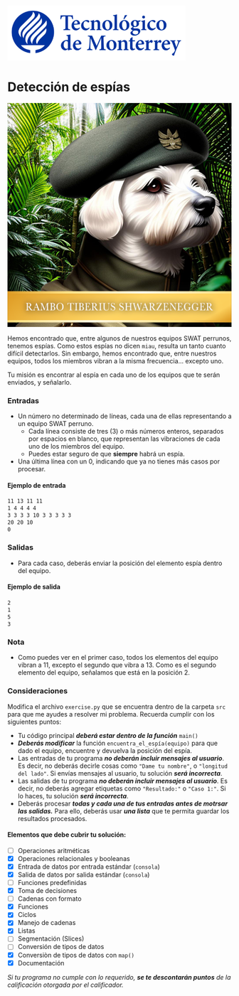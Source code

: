 ![Tec de Monterrey](../../images/logotecmty.png)
# Detección de espías

![Rambo Tiberius Shwarzenegger](../../images/RTS_Portrait_Small.png)

Hemos encontrado que, entre algunos de nuestros equipos SWAT perrunos, tenemos espías.  Como estos espías no dicen `miau`, resulta un tanto cuanto difícil detectarlos.  Sin embargo, hemos encontrado que, entre nuestros equipos, todos los miembros vibran a la misma frecuencia... excepto uno.

Tu misión es encontrar al espía en cada uno de los equipos que te serán enviados, y señalarlo.

### Entradas

- Un número no determinado de líneas, cada una de ellas representando a un equipo SWAT perruno.
  - Cada línea consiste de tres (3) o más números enteros, separados por espacios en blanco, que representan las vibraciones de cada uno de los miembros del equipo.
  - Puedes estar seguro de que **siempre** habrá un espía.
- Una última línea con un 0, indicando que ya no tienes más casos por procesar.

#### Ejemplo de entrada

```
11 13 11 11
1 4 4 4 4
3 3 3 3 10 3 3 3 3 3
20 20 10
0
```

### Salidas

- Para cada caso, deberás enviar la posición del elemento espía dentro del equipo.

#### Ejemplo de salida

```
2
1
5
3
```

### Nota

- Como puedes ver en el primer caso, todos los elementos del equipo vibran a 11, excepto el segundo que vibra a 13.  Como es el segundo elemento del equipo, señalamos que está en la posición 2.

### Consideraciones

Modifica el archivo `exercise.py` que se encuentra dentro de la carpeta `src` para que me ayudes a resolver mi problema.  Recuerda cumplir con los siguientes puntos:

- Tu código principal ***deberá estar dentro de la función*** `main()`
- ***Deberás modificar*** la función `encuentra_el_espía(equipo)` para que dado el equipo, encuentre y devuelva la posición del espía.
- Las entradas de tu programa ***no deberán incluir mensajes al usuario***.  Es decir, no deberás decirle cosas como `"Dame tu nombre"`, o `"longitud del lado"`.  Si envías mensajes al usuario, tu solución ***será incorrecta***.
- Las salidas de tu programa ***no deberán incluir mensajes al usuario***.  Es decir, no deberás agregar etiquetas como `"Resultado:"` o `"Caso 1:"`.  Si lo haces, tu solución ***será incorrecta***.
- Deberás procesar ***todas y cada una de tus entradas antes de motrsar las salidas.***  Para ello, deberás usar ***una lista*** que te permita guardar los resultados procesados.

#### Elementos que debe cubrir tu solución:

- [ ] Operaciones aritméticas
- [x] Operaciones relacionales y booleanas
- [x] Entrada de datos por entrada estándar (`consola`)
- [x] Salida de datos por salida estándar (`consola`)
- [ ] Funciones predefinidas
- [x] Toma de decisiones
- [ ] Cadenas con formato
- [x] Funciones
- [x] Ciclos
- [x] Manejo de cadenas
- [x] Listas
- [ ] Segmentación (Slices)
- [ ] Conversión de tipos de datos
- [x] Conversiòn de tipos de datos con `map()`
- [x] Documentación

*Si tu programa no cumple con lo requerido, **se te descontarán puntos** de la calificación otorgada por el calificador.*
